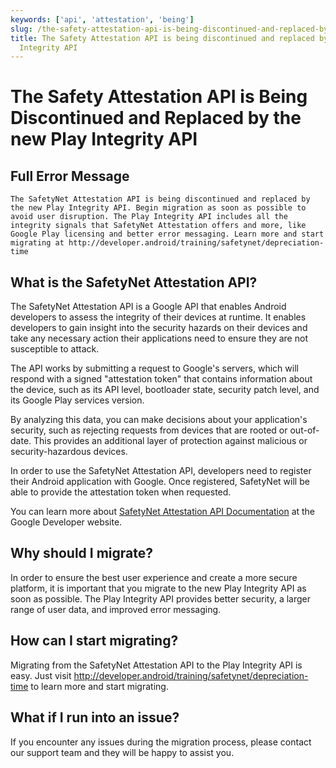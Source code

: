 ```yaml
---
keywords: ['api', 'attestation', 'being']
slug: /the-safety-attestation-api-is-being-discontinued-and-replaced-by-the-new-play-integrity-api
title: The Safety Attestation API is being discontinued and replaced by the new Play
  Integrity API
---
```

# The Safety Attestation API is Being Discontinued and Replaced by the new Play Integrity API

## Full Error Message

```
The SafetyNet Attestation API is being discontinued and replaced by the new Play Integrity API. Begin migration as soon as possible to avoid user disruption. The Play Integrity API includes all the integrity signals that SafetyNet Attestation offers and more, like Google Play licensing and better error messaging. Learn more and start migrating at http://developer.android/training/safetynet/depreciation-time
```

## What is the SafetyNet Attestation API?

The SafetyNet Attestation API is a Google API that enables Android developers to assess the integrity of their devices at runtime. It enables developers to gain insight into the security hazards on their devices and take any necessary action their applications need to ensure they are not susceptible to attack.

The API works by submitting a request to Google's servers, which will respond with a signed "attestation token" that contains information about the device, such as its API level, bootloader state, security patch level, and its Google Play services version.

By analyzing this data, you can make decisions about your application's security, such as rejecting requests from devices that are rooted or out-of-date. This provides an additional layer of protection against malicious or security-hazardous devices.

In order to use the SafetyNet Attestation API, developers need to register their Android application with Google. Once registered, SafetyNet will be able to provide the attestation token when requested.

You can learn more about [SafetyNet Attestation API Documentation](https://developer.android.com/training/safetynet/attestation) at the Google Developer website.​

## Why should I migrate? 

In order to ensure the best user experience and create a more secure platform, it is important that you migrate to the new Play Integrity API as soon as possible. The Play Integrity API provides better security, a larger range of user data, and improved error messaging. 

## How can I start migrating? 

Migrating from the SafetyNet Attestation API to the Play Integrity API is easy. Just visit http://developer.android/training/safetynet/depreciation-time to learn more and start migrating. 

## What if I run into an issue? 

If you encounter any issues during the migration process, please contact our support team and they will be happy to assist you. 
